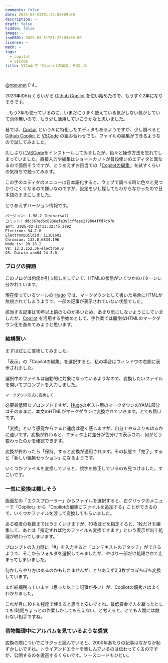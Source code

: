 ```yaml
---
comments: false
date: 2025-03-31T01:22:03+09:00
description: ~
draft: false
hidden: false
image: ~
iso8601: 2025-03-31T01:22:03+09:00
license: ~
math: ~
tags:
  - copilot
  - vscode
title: VSCodeで「Copilotの編集」を試した

---
```


[@nqounet](https://x.com/nqounet)です。

2023年の5月くらいから [Github Copilot](https://github.com/features/copilot) を使い始めたので、もうすぐ2年になりそうです。

…もう2年も使っているのに、いまだにうまく使えている気がしない気がしていて勿体無いので、もう少し活用していこうかなと思いました。

巷では、[Cursor](https://www.cursor.so/) というAIに特化したエディタもあるようですが、少し調べると [Github Copilot](https://github.com/features/copilot) と [VSCode](https://code.visualstudio.com/) の組み合わせでも、ファイルの編集ができるようなので試してみました。

久しぶりに[VSCode](https://code.visualstudio.com/)をインストールしてみましたが、色々と操作方法を忘れてしまっていました。直接入力や編集はショートカットが普段使いのエディタと異なるので面倒そうですが、とりあえずお目当ての「[Copilotの編集](https://github.com/features/copilot)」を試すくらいの気持ちで触ってみます。

この手のエディタのメニューは日本語化すると、ウェブで調べる時に色々と見つかりにくくなるので嫌いなのですが、設定を少し探してもわからなかったので日本語のままにしました。

とりあえずバージョン情報です。

```
バージョン: 1.98.2 (Universal)
コミット: ddc367ed5c8936efe395cffeec279b04ffd7db78
日付: 2025-03-12T13:32:45.399Z
Electron: 34.2.0
ElectronBuildId: 11161602
Chromium: 132.0.6834.196
Node.js: 20.18.2
V8: 13.2.152.36-electron.0
OS: Darwin arm64 24.3.0
```

### ブログの課題
このブログは何度か引っ越しをしていて、HTMLの状態がいくつかのパターンに分かれています。

現在使っているツールの [Hugo](https://gohugo.io/) では、マークダウンとして書いた場合にHTMLが無視されてしまうようで、一部の記事が表示されていない状態でした。

該当する記事は10年以上前のものが多いため、あまり気にしないようにしていましたが、[Copilot](https://github.com/features/copilot) を活用する手始めとして、手作業では面倒なHTMLのマークダウン化を進めてみようと思います。

### 結構賢い
まずは試しに変換してみました。

「表示」の「Copilotの編集」を選択すると、私の場合はウィンドウの右側に表示されました。

選択中のファイルは自動的に対象になっているようなので、変換したいファイルを開いてプロンプトを入力しました。

```
マークダウン形式に変換して
```

必要最低限なプロンプトですが、[Hugo](https://gohugo.io/)のポスト用のマークダウンのYAML部分はそのままに、本文のHTMLがマークダウンに変換されていきます。とても賢いです。

「変換」という感覚からすると速度は遅く感じますが、自分でやるよりもはるかに速いです。変換が終わると、エディタ上に差分が色分けで表示され、何がどう変わったのかを確認できます。

変換が終わったら「保持」すると変換が適用されます。その状態で「完了」すると「新しい編集セッション」になるようです。

いくつかファイルを変換していると、誤字を修正しているのも見つけました。すごいです。

### 一気に変換は難しそう
画面左の「エクスプローラー」からファイルを選択すると、右クリックのメニューで「Copilot」から「Copilotの編集にファイルを追加する」ことができるので、いくつかファイルを渡して変換してもらいました。

ある程度の枚数まではうまくいきますが、10枚ほどを指定すると、1枚だけを編集して、あとは「指定すれば他のファイルも変換できます」という表示が出て処理が終わってしまいます。

プロンプトの入力時に「#」を入力すると「コンテキストのアタッチ」ができるようで、そこからフォルダを選択してみましたが、やはり一部だけ処理されて止まってしまいました。

何かしらやり方はあるのかもしれませんが、とりあえず2,3枚ずつぽちぽち変換しています。

まだ結構残っています（思った以上に記事が多い）が、Copilotの優秀さはよくわかりました。

これが月に10ドル程度で使えると思うと安いですね。最低賃金で人を雇ったとしても1時間ちょっとの作業しかしてもらえない、と考えると、とても人間には敵わない相手ですね。

### 荷物整理中にアルバムを見ているような感覚
変換の際についでにサクッと読んでいると、2000年あたりの記事はなかなか恥ずかしいですね。トライアンドエラーを楽しんでいるのは伝わってくるのですが、公開するのを逡巡するくらいです。ソースコードもひどい。

